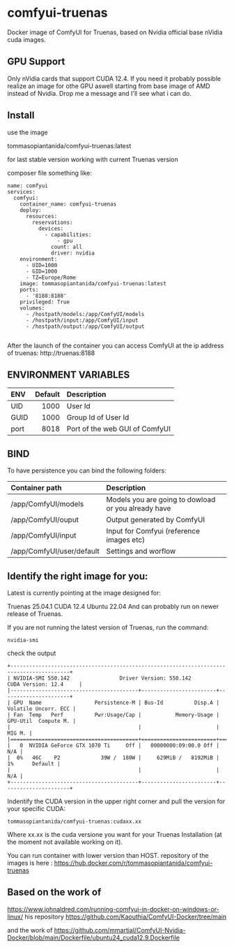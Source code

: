 # comfyui-truenas
Docker image of ComfyUI for Truenas, based on Nvidia official base nVidia cuda images.

## GPU Support
Only nVidia cards that support CUDA 12.4.
If you need it probably possible realize an image for othe GPU aswell starting from base image of AMD instead of Nvidia.
Drop me a message and I'll see what i can do.

## Install 

use the image

tommasopiantanida/comfyui-truenas:latest

for last stable version working with current Truenas version

composer file something like:

```
name: comfyui
services:
  comfyui:
    container_name: comfyui-truenas
    deploy:
      resources:
        reservations:
          devices:
            - capabilities:
                - gpu
              count: all
              driver: nvidia
    environment:
      - UID=1000
      - GID=1000
      - TZ=Europe/Rome
    image: tommasopiantanida/comfyui-truenas:latest
    ports:
      - '8188:8188'
    privileged: True
    volumes:
      - /hostpath/models:/app/ComfyUI/models
      - /hostpath/input:/app/ComfyUI/input
      - /hostpath/output:/app/ComfyUI/output


```

After the launch of the container you can access ComfyUI at the ip address of truenas: http://truenas:8188

## ENVIRONMENT VARIABLES

| ENV               | Default | Description |
| :---------------- |  ------:|:--------------------|
| UID               |   1000  | User Id             |
| GUID              |   1000  | Group Id of User Id |
| port              |   8018  | Port of the web GUI of ComfyUI |


## BIND

To have persistence you can bind the following folders:

| Container path            |  Description |
| :----------------         | :--------------------|
| /app/ComfyUI/models       | Models you are going to dowload or you already have |
| /app/ComfyUI/ouput        | Output generated by ComfyUI                         |
| /app/ComfyUI/input	      | Input for Comfyui (reference images etc)            |
| /app/ComfyUI/user/default | Settings and worflow                                |


## Identify the right image for you:

Latest is currently pointing at the image designed for:

Truenas 25.04.1
CUDA 12.4
Ubuntu 22.04
And can probably run on newer release of Truenas.

If you are not running the latest version of Truenas, run the command:
```
nvidia-smi
```
check the output
```
+-----------------------------------------------------------------------------------------+
| NVIDIA-SMI 550.142                Driver Version: 550.142        CUDA Version: 12.4     |
|-----------------------------------------+------------------------+----------------------+
| GPU  Name                 Persistence-M | Bus-Id          Disp.A | Volatile Uncorr. ECC |
| Fan  Temp   Perf          Pwr:Usage/Cap |           Memory-Usage | GPU-Util  Compute M. |
|                                         |                        |               MIG M. |
|=========================================+========================+======================|
|   0  NVIDIA GeForce GTX 1070 Ti     Off |   00000000:09:00.0 Off |                  N/A |
|  0%   46C    P2             39W /  180W |     629MiB /   8192MiB |      1%      Default |
|                                         |                        |                  N/A |
+-----------------------------------------+------------------------+----------------------+
```

Indentify the CUDA version in the upper right corner and pull the version for your specific CUDA:

```
tommasopiantanida/comfyui-truenas:cudaxx.xx
```
Where xx.xx is the cuda versione you want for your Truenas Installation (at the moment not available working on it).

You can run container with lower version than HOST.
repository of the images is here : https://hub.docker.com/r/tommasopiantanida/comfyui-truenas

## Based on the work of 

https://www.johnaldred.com/running-comfyui-in-docker-on-windows-or-linux/
his repository https://github.com/Kaouthia/ComfyUI-Docker/tree/main

and the work of 
https://github.com/mmartial/ComfyUI-Nvidia-Docker/blob/main/Dockerfile/ubuntu24_cuda12.9.Dockerfile



